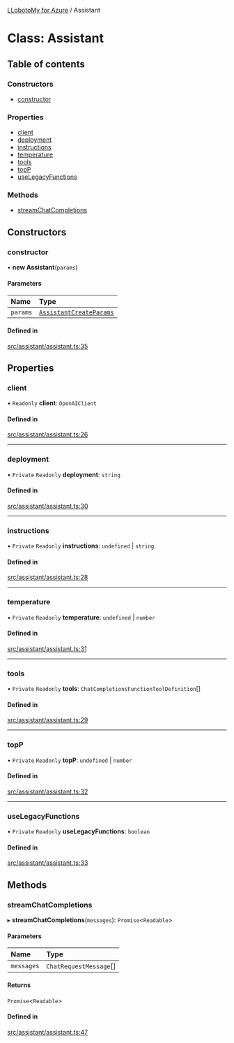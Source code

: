 [LLobotoMy for Azure](../README.md) / Assistant

# Class: Assistant

## Table of contents

### Constructors

- [constructor](Assistant.md#constructor)

### Properties

- [client](Assistant.md#client)
- [deployment](Assistant.md#deployment)
- [instructions](Assistant.md#instructions)
- [temperature](Assistant.md#temperature)
- [tools](Assistant.md#tools)
- [topP](Assistant.md#topp)
- [useLegacyFunctions](Assistant.md#uselegacyfunctions)

### Methods

- [streamChatCompletions](Assistant.md#streamchatcompletions)

## Constructors

### constructor

• **new Assistant**(`params`)

#### Parameters

| Name | Type |
| :------ | :------ |
| `params` | [`AssistantCreateParams`](../interfaces/AssistantCreateParams.md) |

#### Defined in

[src/assistant/assistant.ts:35](https://github.com/paztek/llobotomy-azure/blob/5212bc9/src/assistant/assistant.ts#L35)

## Properties

### client

• `Readonly` **client**: `OpenAIClient`

#### Defined in

[src/assistant/assistant.ts:26](https://github.com/paztek/llobotomy-azure/blob/5212bc9/src/assistant/assistant.ts#L26)

___

### deployment

• `Private` `Readonly` **deployment**: `string`

#### Defined in

[src/assistant/assistant.ts:30](https://github.com/paztek/llobotomy-azure/blob/5212bc9/src/assistant/assistant.ts#L30)

___

### instructions

• `Private` `Readonly` **instructions**: `undefined` \| `string`

#### Defined in

[src/assistant/assistant.ts:28](https://github.com/paztek/llobotomy-azure/blob/5212bc9/src/assistant/assistant.ts#L28)

___

### temperature

• `Private` `Readonly` **temperature**: `undefined` \| `number`

#### Defined in

[src/assistant/assistant.ts:31](https://github.com/paztek/llobotomy-azure/blob/5212bc9/src/assistant/assistant.ts#L31)

___

### tools

• `Private` `Readonly` **tools**: `ChatCompletionsFunctionToolDefinition`[]

#### Defined in

[src/assistant/assistant.ts:29](https://github.com/paztek/llobotomy-azure/blob/5212bc9/src/assistant/assistant.ts#L29)

___

### topP

• `Private` `Readonly` **topP**: `undefined` \| `number`

#### Defined in

[src/assistant/assistant.ts:32](https://github.com/paztek/llobotomy-azure/blob/5212bc9/src/assistant/assistant.ts#L32)

___

### useLegacyFunctions

• `Private` `Readonly` **useLegacyFunctions**: `boolean`

#### Defined in

[src/assistant/assistant.ts:33](https://github.com/paztek/llobotomy-azure/blob/5212bc9/src/assistant/assistant.ts#L33)

## Methods

### streamChatCompletions

▸ **streamChatCompletions**(`messages`): `Promise`<`Readable`\>

#### Parameters

| Name | Type |
| :------ | :------ |
| `messages` | `ChatRequestMessage`[] |

#### Returns

`Promise`<`Readable`\>

#### Defined in

[src/assistant/assistant.ts:47](https://github.com/paztek/llobotomy-azure/blob/5212bc9/src/assistant/assistant.ts#L47)
